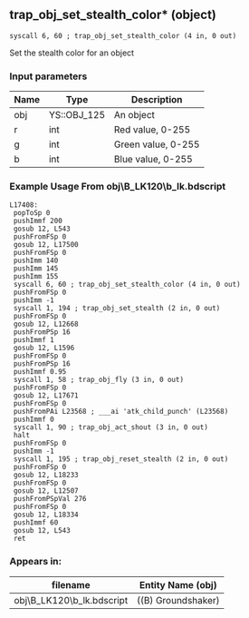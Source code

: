 ## trap_obj_set_stealth_color* (object)

`syscall 6, 60 ; trap_obj_set_stealth_color (4 in, 0 out)`

Set the stealth color for an object

### Input parameters
| Name | Type | Description
|------|------|------------
| obj   | YS::OBJ_125   | An object
| r   | int   | Red value, 0-255
| g   | int   | Green value, 0-255
| b   | int   | Blue value, 0-255


### Example Usage From obj\B_LK120\b_lk.bdscript
```plaintext
L17408:
 popToSp 0
 pushImmf 200
 gosub 12, L543
 pushFromFSp 0
 gosub 12, L17500
 pushFromFSp 0
 pushImm 140
 pushImm 145
 pushImm 155
 syscall 6, 60 ; trap_obj_set_stealth_color (4 in, 0 out)
 pushFromFSp 0
 pushImm -1
 syscall 1, 194 ; trap_obj_set_stealth (2 in, 0 out)
 pushFromFSp 0
 gosub 12, L12668
 pushFromPSp 16
 pushImmf 1
 gosub 12, L1596
 pushFromFSp 0
 pushFromPSp 16
 pushImmf 0.95
 syscall 1, 58 ; trap_obj_fly (3 in, 0 out)
 pushFromFSp 0
 gosub 12, L17671
 pushFromFSp 0
 pushFromPAi L23568 ; ___ai 'atk_child_punch' (L23568)
 pushImmf 0
 syscall 1, 90 ; trap_obj_act_shout (3 in, 0 out)
 halt 
 pushFromFSp 0
 pushImm -1
 syscall 1, 195 ; trap_obj_reset_stealth (2 in, 0 out)
 pushFromFSp 0
 gosub 12, L18233
 pushFromFSp 0
 gosub 12, L12507
 pushFromPSpVal 276
 pushFromFSp 0
 gosub 12, L18334
 pushImmf 60
 gosub 12, L543
 ret
```


### Appears in:
| filename | Entity Name (obj)
|----------|-------------
| obj\B_LK120\b_lk.bdscript       | ((B) Groundshaker)          



